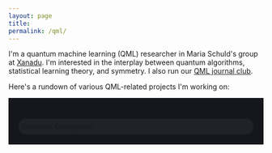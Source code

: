```yaml
---
layout: page
title:
permalink: /qml/
---
```


I'm a quantum machine learning (QML) researcher in Maria Schuld's
group at [Xanadu](https://www.xanadu.ai/). I'm interested in the
interplay between quantum algorithms, statistical learning theory, and
symmetry. I also run our [QML journal club](https://heptar.ch/qml-jc).

Here's a rundown of various QML-related projects I'm working on:

<div style="background-color: #16171c ; padding: 20px 20px 20px 20px; border: 0px solid
grey; line-height:1.5">
<details>
  <summary>
<div style="background-color: #202229 ; padding: 5px; border: 0px solid
grey; line-height:1.5; border-radius: 15px">
<span style="font-variant: small-caps">Symmetry.</span> Description.
</div>
</summary>
<p>
 To do.
  </p>
</details>
</div>
